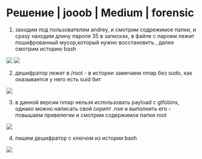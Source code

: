 # Решение | jooob | Medium | forensic

1) заходим под пользователем andrey, и смотрим содрежимое папки, и сразу находим длину пароля 35 в записках, в файле с пароем лежит пошифрованный мусор,который нужно восстановить , далее смотрим историю bash

<image src="images/enter.jpg">
<image src="images/history.jpg">


2) дешифратор лежит в /root - в истории замечаем nmap без sudo, как оказывается у него есть suid бит


<image src="images/nmap.jpg">

3)  в данной версии nmap нельзя использовать payload с gtfobins, однако можно написать свой скрипт .nse и выполнить  его - повышаем привелегии и смотрим содержимое папки root

<image src="images/PE.jpg">

4) пишем дешифратор с ключом из истории bash

<image src="images/solve.jpg">
